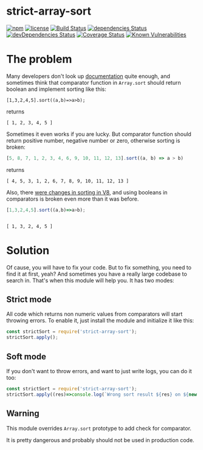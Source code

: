 # strict-array-sort

[![npm](https://img.shields.io/npm/v/strict-array-sort.svg)](https://npm.im/strict-array-sort)
[![license](https://img.shields.io/npm/l/strict-array-sort.svg)](https://npm.im/strict-array-sort)
[![Build Status](https://travis-ci.org/jehy/strict-array-sort.svg?branch=master)](https://travis-ci.org/jehy/strict-array-sort)
[![dependencies Status](https://david-dm.org/jehy/strict-array-sort/status.svg)](https://david-dm.org/jehy/strict-array-sort)
[![devDependencies Status](https://david-dm.org/jehy/strict-array-sort/dev-status.svg)](https://david-dm.org/jehy/strict-array-sort?type=dev)
[![Coverage Status](https://coveralls.io/repos/github/jehy/strict-array-sort/badge.svg?branch=master)](https://coveralls.io/github/jehy/strict-array-sort?branch=master)
[![Known Vulnerabilities](https://snyk.io/test/github/jehy/strict-array-sort/badge.svg)](https://snyk.io/test/github/jehy/strict-array-sort)

# The problem

Many developers don't look up 
[documentation](https://developer.mozilla.org/en-US/docs/Web/JavaScript/Reference/Global_Objects/Array/sort) quite enough, and sometimes
think that comparator function in `Array.sort` should return boolean and implement
sorting like this:
```
[1,3,2,4,5].sort((a,b)=>a>b);
```
returns
```
[ 1, 2, 3, 4, 5 ]
```
Sometimes it even works if you are lucky.
But comparator function should return positive number, negative
number or zero, otherwise sorting is broken:
```js
[5, 8, 7, 1, 2, 3, 4, 6, 9, 10, 11, 12, 13].sort((a, b) => a > b)
```

returns
```
[ 4, 5, 3, 1, 2, 6, 7, 8, 9, 10, 11, 12, 13 ]
```
Also, there
[were changes in sorting in V8](https://v8.dev/blog/array-sort#accessors-prototype),
and using booleans in comparators is broken even more than it was before.
```js
[1,3,2,4,5].sort((a,b)=>a>b);
```
```

[ 1, 3, 2, 4, 5 ]
```


# Solution

Of cause, you will have to fix your code.
But to fix something, you need to find it at first, yeah?
And sometimes you have a really large codebase to search in.
That's when this module will help you. It has two modes:

## Strict mode

All code which returns non numeric values from comparators
will start throwing errors. To enable it, just install
 the module and initialize it like this:
 
 ```js
const strictSort = require('strict-array-sort');
strictSort.apply();
```

## Soft mode

If you don't want to throw errors, and want to just write logs, you can do it too:

```js
const strictSort = require('strict-array-sort');
strictSort.apply((res)=>console.log(`Wrong sort result ${res} on ${new Error().stack}`);
```


## Warning

This module overrides `Array.sort` prototype to add check for comparator.

It is pretty dangerous and probably should not be used in production code.
